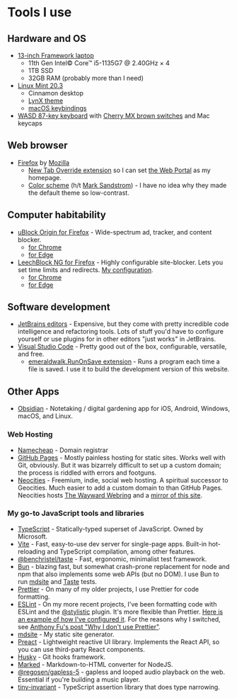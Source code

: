# Tools I use

## Hardware and OS

- [13-inch Framework laptop](https://frame.work/)
  - 11th Gen Intel© Core™ i5-1135G7 @ 2.40GHz × 4
  - 1TB SSD
  - 32GB RAM (probably more than I need)
- [Linux Mint 20.3](https://www.linuxmint.com/)
  - Cinnamon desktop
  - [LynX theme](https://github.com/benchristel/LynX)
  - [macOS keybindings](https://github.com/benchristel/autokeyconf)
- [WASD 87-key keyboard](https://www.wasdkeyboards.com/) with [Cherry MX brown switches](https://www.wasdkeyboards.com/mechanical-keyboard-guide) and Mac keycaps

## Web browser

- [Firefox](https://www.mozilla.org/en-US/firefox/new/) by [Mozilla](https://mozilla.org/)
  - [New Tab Override extension](https://addons.mozilla.org/en-US/firefox/addon/new-tab-override/) so I can set [the Web Portal](/portal) as my homepage.
  - [Color scheme](https://color.firefox.com/?theme=XQAAAAL6AAAAAAAAAABBKYhm849SCia2CaaEGccwS-xMDPsqu1p-XAF6EJDWcx9sS_Bi3JZH4KPzK-C2nG0G0z0EYOEN1uOojKq8xIkzQd7r6Lb_q5Whn0OXxiivqrZyadZXRncNouH8dON5uAlcixY_JS1naRZJs1_TXnHJS3Bp2orX6rzkWXrN_6M5wiHYKpJL5lHhwHuprDS2eb____dfIEA) (h/t [Mark Sandstrom](https://github.com/dnerdy)) - I have no idea why they made the default theme so low-contrast.

## Computer habitability

- [uBlock Origin for Firefox](https://addons.mozilla.org/en-US/firefox/addon/ublock-origin/) - Wide-spectrum ad, tracker, and content blocker.
  - [for Chrome](https://chromewebstore.google.com/detail/ublock-origin/cjpalhdlnbpafiamejdnhcphjbkeiagm)
  - [for Edge](https://microsoftedge.microsoft.com/addons/detail/ublock-origin/odfafepnkmbhccpbejgmiehpchacaeak)
- [LeechBlock NG for Firefox](https://www.proginosko.com/leechblock/) - Highly configurable site-blocker. Lets you set time limits and redirects. [My configuration](/leechblock.txt).
  - [for Chrome](https://chromewebstore.google.com/detail/leechblock-ng/blaaajhemilngeeffpbfkdjjoefldkok)
  - [for Edge](https://microsoftedge.microsoft.com/addons/detail/leechblock-ng/hnncfhodpmpjchmmcnimoimkcojdmfhl)

## Software development

- [JetBrains editors](https://www.jetbrains.com/) - Expensive, but they come with pretty incredible code intelligence and refactoring tools. Lots of stuff you'd have to configure yourself or use plugins for in other editors "just works" in JetBrains.
- [Visual Studio Code](https://code.visualstudio.com/) - Pretty good out of the box, configurable, versatile, and free.
  - [emeraldwalk.RunOnSave extension](https://marketplace.visualstudio.com/items?itemName=emeraldwalk.RunOnSave) - Runs a program each time a file is saved. I use it to build the development version of this website.

## Other Apps

- [Obsidian](https://obsidian.md) - Notetaking / digital gardening app for iOS, Android, Windows, macOS, and Linux.

### Web Hosting

- [Namecheap](https://namecheap.com/) - Domain registrar
- [GitHub Pages](https://pages.github.com/) - Mostly painless hosting for static sites. Works well with Git, obviously. But it was bizarrely difficult to set up a custom domain; the process is riddled with errors and footguns.
- [Neocities](https://neocities.org) - Freemium, indie, social web hosting. A spiritual successor to Geocities. Much easier to add a custom domain to than GitHub Pages. Neocities hosts [The Wayward Webring](https://waywardweb.org) and a [mirror of this site](https://benchristel.neocities.org).

### My go-to JavaScript tools and libraries

- [TypeScript](https://typescriptlang.org/) - Statically-typed superset of JavaScript. Owned by Microsoft.
- [Vite](https://vitejs.dev/) - Fast, easy-to-use dev server for single-page apps. Built-in hot-reloading and TypeScript compilation, among other features.
- [@benchristel/taste](https://www.npmjs.com/package/@benchristel/taste) - Fast, ergonomic, minimalist test framework.
- [Bun](https://bun.sh/) - blazing fast, but somewhat crash-prone replacement for node and npm that also implements some web APIs (but no DOM). I use Bun to run [mdsite](https://benchristel.github.io/mdsite) and [Taste](https://www.npmjs.com/package/@benchristel/taste) tests.
- [Prettier](https://prettier.io) - On many of my older projects, I use Prettier for code formatting.
- [ESLint](https://eslint.org/) - On my more recent projects, I've been formatting code with ESLint and the [@stylistic](https://eslint.style/) plugin. It's more flexible than Prettier. [Here is an example of how I've configured it](https://github.com/benchristel/marss/blob/7048cda9e38fcc26578b92d07b73eb0eb3966f5a/eslint.config.js). For the reasons why I switched, see [Anthony Fu's post "Why I don't use Prettier"](https://antfu.me/posts/why-not-prettier).
- [mdsite](https://benchristel.github.io/mdsite) - My static site generator.
- [Preact](https://preactjs.com/) - Lightweight reactive UI library. Implements the React API, so you can use third-party React components.
- [Husky](https://typicode.github.io/husky/) - Git hooks framework.
- [Marked](https://marked.js.org/) - Markdown-to-HTML converter for NodeJS.
- [@regosen/gapless-5](https://www.npmjs.com/package/@regosen/gapless-5) - gapless and looped audio playback on the web. Essential if you're building a music player.
- [tiny-invariant](https://www.npmjs.com/package/tiny-invariant) - TypeScript assertion library that does type narrowing.